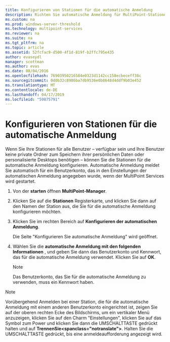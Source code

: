```yaml
---
title: Konfigurieren von Stationen für die automatische Anmeldung
description: Richten Sie automatische Anmeldung für MultiPoint-Stationen
ms.custom: na
ms.prod: windows-server-threshold
ms.technology: multipoint-services
ms.reviewer: na
ms.suite: na
ms.tgt_pltfrm: na
ms.topic: article
ms.assetid: 52fcfac9-d500-4f1d-819f-b2ffc795e435
author: evaseydl
manager: scottman
ms.author: evas
ms.date: 08/04/2016
ms.openlocfilehash: 76903950216584e0323d1142cc158ecbeceff30c
ms.sourcegitcommit: 0d0b32c8986ba7db9536e0b8648d4ddf9b03e452
ms.translationtype: MT
ms.contentlocale: de-DE
ms.lasthandoff: 04/17/2019
ms.locfileid: "59875791"
---
```

# <a name="configure-stations-for-automatic-logon"></a>Konfigurieren von Stationen für die automatische Anmeldung
Wenn Sie Ihre Stationen für alle Benutzer – verfügbar sein und Ihre Benutzer keine private Ordner zum Speichern ihrer persönlichen Daten oder personalisierte Desktops benötigen – können Sie die Stationen für die automatische Anmeldung konfigurieren. Automatische Anmeldung meldet Sie automatisch für ein Benutzerkonto, das in den Einstellungen der automatischen Anmeldung angegeben wurde, wenn der MultiPoint Services wird gestartet.  
  
1.  Von der **starten** öffnen **MultiPoint-Manager**.  
  
2.  Klicken Sie auf die **Stationen** Registerkarte, und klicken Sie dann auf den Namen der Station aus, die Sie für die automatische Anmeldung konfigurieren möchten.  
  
3.  Klicken Sie im rechten Bereich auf **Konfigurieren der automatischen Anmeldung**.  
  
    Die Seite "Konfigurieren Sie automatische Anmeldung" wird geöffnet.  
  
4.  Wählen Sie die **automatische Anmeldung mit den folgenden Informationen** , und geben Sie dann das Benutzerkonto und Kennwort, das für die automatische Anmeldung verwendet. Klicken Sie auf **OK**.  
  
    > [!NOTE]  
    > Das Benutzerkonto, das Sie für die automatische Anmeldung zu verwenden, muss ein Kennwort haben.  
  
> [!NOTE]  
> Vorübergehend Anmelden bei einer Station, die für die automatische Anmeldung mit einem anderen Benutzerkonto eingerichtet ist, zeigen Sie auf der oberen rechten Ecke des Bildschirms, um ein vertikaler Menü anzuzeigen, klicken Sie auf den Charm "Einstellungen", klicken Sie auf das Symbol zum Power und klicken Sie dann die UMSCHALTTASTE gedrückt halten und auf **</c0>TrennenSie<spanclass="notranslate">**.</span> Halten Sie die UMSCHALTTASTE gedrückt, bis eine anmeldeaufforderung angezeigt wird.